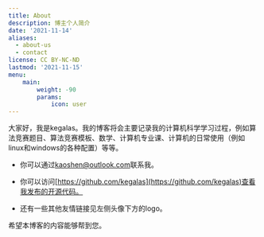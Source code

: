 ```yaml
---
title: About
description: 博主个人简介
date: '2021-11-14'
aliases:
  - about-us
  - contact
license: CC BY-NC-ND
lastmod: '2021-11-15'
menu:
    main: 
        weight: -90
        params:
            icon: user
---
```






大家好，我是kegalas。我的博客将会主要记录我的计算机科学学习过程，例如算法竞赛题目、算法竞赛模板、数学、计算机专业课、计算机的日常使用（例如linux和windows的各种配置）等等。

- 你可以通过[kaoshen@outlook.com](mailto:kaoshen@outlook.com)联系我。

- 你可以访问[https://github.com/kegalas](https://github.com/kegalas)查看我发布的开源代码。

- 还有一些其他友情链接见左侧头像下方的logo。

希望本博客的内容能够帮到您。
